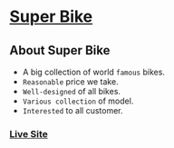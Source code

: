 # [Super Bike](https://superbike-bd.web.app/)

## About Super Bike

- A big collection of world `famous` bikes.
- `Reasonable` price we take.
- `Well-designed` of all bikes.
- `Various collection` of model.
- `Interested` to all customer.

### [Live Site](https://superbike-bd.web.app/)
